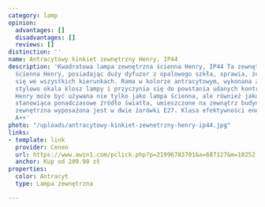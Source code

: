```yaml
---
category: lamp
opinion:
  advantages: []
  disadvantages: []
  reviews: []
distinction: ''
name: Antracytowy kinkiet zewnętrzny Henry, IP44
description: 'Kwadratowa lampa zewnętrzna ścienna Henry, IP44 Ta zewnętrzna lampa
  ścienna Henry, posiadając duży dyfuzor z opalowego szkła, sprawia, że światło rozchodzi
  się we wszystkich kierunkach. Rama w kolorze antracytowym, wykonana z aluminium,
  stylowo okala klosz lampy i przyczynia się do powstania udanych kontrastów kolorystycznych.
  Henry może być używana nie tylko jako lampa ścienna, ale również jako lampa sufitowa,
  stanowiąca ponadczasowe źródło światła, umieszczone na zewnątrz budynku. Ta lampa
  zewnętrzna wyposażona jest w dwie żarówki E27. Klasa efektywności energetycznej:
  A++'
photo: "/uploads/antracytowy-kinkiet-zewnetrzny-henry-ip44.jpg"
links:
- template: link
  provider: Ceneo
  url: https://www.awin1.com/pclick.php?p=21996783701&a=687127&m=10252
  anchor: Kup od 209.90 zł
properties:
  color: Antracyt
  type: Lampa zewnętrzna

---
```

